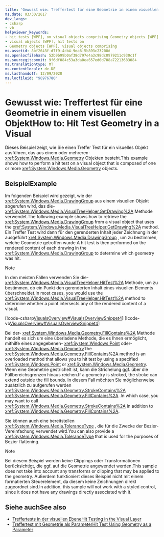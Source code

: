 ```yaml
---
title: 'Gewusst wie: Treffertest für eine Geometrie in einem visuellen Objekt'
ms.date: 03/30/2017
dev_langs:
- csharp
- vb
helpviewer_keywords:
- hit tests [WPF], on visual objects comprising Geometry objects [WPF]
- visual objects [WPF], hit tests on
- Geometry objects [WPF], visual objects comprising
ms.assetid: 8bf2643f-d7f9-4cb4-9ea6-5b893c23200d
ms.openlocfilehash: 52b9b99b0af38d797e4a3c98dc0979211c930c1f
ms.sourcegitcommit: 9f6df084c53a3da0ea657ed0d708a72213683084
ms.translationtype: MT
ms.contentlocale: de-DE
ms.lasthandoff: 12/09/2020
ms.locfileid: "96976780"
---
```

# <a name="how-to-hit-test-geometry-in-a-visual"></a><span data-ttu-id="95654-102">Gewusst wie: Treffertest für eine Geometrie in einem visuellen Objekt</span><span class="sxs-lookup"><span data-stu-id="95654-102">How to: Hit Test Geometry in a Visual</span></span>
<span data-ttu-id="95654-103">Dieses Beispiel zeigt, wie Sie einen Treffer Test für ein visuelles Objekt ausführen, das aus einem oder mehreren- <xref:System.Windows.Media.Geometry> Objekten besteht.</span><span class="sxs-lookup"><span data-stu-id="95654-103">This example shows how to perform a hit test on a visual object that is composed of one or more <xref:System.Windows.Media.Geometry> objects.</span></span>  
  
## <a name="example"></a><span data-ttu-id="95654-104">Beispiel</span><span class="sxs-lookup"><span data-stu-id="95654-104">Example</span></span>  
 <span data-ttu-id="95654-105">Im folgenden Beispiel wird gezeigt, wie der <xref:System.Windows.Media.DrawingGroup> aus einem visuellen Objekt abgerufen wird, das die- <xref:System.Windows.Media.VisualTreeHelper.GetDrawing%2A> Methode verwendet.</span><span class="sxs-lookup"><span data-stu-id="95654-105">The following example shows how to retrieve the <xref:System.Windows.Media.DrawingGroup> from a visual object that uses the <xref:System.Windows.Media.VisualTreeHelper.GetDrawing%2A> method.</span></span> <span data-ttu-id="95654-106">Ein Treffer Test wird dann für den gerenderten Inhalt jeder Zeichnung in der ausgeführt <xref:System.Windows.Media.DrawingGroup> , um zu bestimmen, welche Geometrie getroffen wurde.</span><span class="sxs-lookup"><span data-stu-id="95654-106">A hit test is then performed on the rendered content of each drawing in the <xref:System.Windows.Media.DrawingGroup> to determine which geometry was hit.</span></span>  
  
> [!NOTE]
> <span data-ttu-id="95654-107">In den meisten Fällen verwenden Sie die- <xref:System.Windows.Media.VisualTreeHelper.HitTest%2A> Methode, um zu bestimmen, ob ein Punkt den gerenderten Inhalt eines visuellen Elements überschneidet.</span><span class="sxs-lookup"><span data-stu-id="95654-107">In most cases, you would use the <xref:System.Windows.Media.VisualTreeHelper.HitTest%2A> method to determine whether a point intersects any of the rendered content of a visual.</span></span>  
  
 [!code-csharp[VisualsOverview#VisualsOverviewSnippet4](~/samples/snippets/csharp/VS_Snippets_Wpf/VisualsOverview/CSharp/Window1.xaml.cs#visualsoverviewsnippet4)]
 [!code-vb[VisualsOverview#VisualsOverviewSnippet4](~/samples/snippets/visualbasic/VS_Snippets_Wpf/VisualsOverview/visualbasic/window1.xaml.vb#visualsoverviewsnippet4)]  
  
 <span data-ttu-id="95654-108">Bei der- <xref:System.Windows.Media.Geometry.FillContains%2A> Methode handelt es sich um eine überladene Methode, die es Ihnen ermöglicht, mithilfe eines angegebenen- <xref:System.Windows.Point> oder- <xref:System.Windows.Media.Geometry></span><span class="sxs-lookup"><span data-stu-id="95654-108">The <xref:System.Windows.Media.Geometry.FillContains%2A> method is an overloaded method that allows you to hit test by using a specified <xref:System.Windows.Point> or <xref:System.Windows.Media.Geometry>.</span></span> <span data-ttu-id="95654-109">Wenn eine Geometrie gestrichelt ist, kann die Strichelung ggf. über die Füllbereichsgrenzen hinaus reichen.</span><span class="sxs-lookup"><span data-stu-id="95654-109">If a geometry is stroked, the stroke can extend outside the fill bounds.</span></span> <span data-ttu-id="95654-110">In diesem Fall möchten Sie möglicherweise zusätzlich zu aufgerufen werden <xref:System.Windows.Media.Geometry.StrokeContains%2A> <xref:System.Windows.Media.Geometry.FillContains%2A> .</span><span class="sxs-lookup"><span data-stu-id="95654-110">In which case, you may want to call <xref:System.Windows.Media.Geometry.StrokeContains%2A> in addition to <xref:System.Windows.Media.Geometry.FillContains%2A>.</span></span>  
  
 <span data-ttu-id="95654-111">Sie können auch eine bereitstellen <xref:System.Windows.Media.ToleranceType> , die für die Zwecke der Bezier-Vereinfachung verwendet wird.</span><span class="sxs-lookup"><span data-stu-id="95654-111">You can also provide a <xref:System.Windows.Media.ToleranceType> that is used for the purposes of Bezier flattening.</span></span>  
  
> [!NOTE]
> <span data-ttu-id="95654-112">Bei diesem Beispiel werden keine Clippings oder Transformationen berücksichtigt, die ggf. auf die Geometrie angewendet werden.</span><span class="sxs-lookup"><span data-stu-id="95654-112">This sample does not take into account any transforms or clipping that may be applied to the geometry.</span></span> <span data-ttu-id="95654-113">Außerdem funktioniert dieses Beispiel nicht mit einem formatierten Steuerelement, da diesem keine Zeichnungen direkt zugeordnet sind.</span><span class="sxs-lookup"><span data-stu-id="95654-113">In addition, this sample will not work with a styled control, since it does not have any drawings directly associated with it.</span></span>  
  
## <a name="see-also"></a><span data-ttu-id="95654-114">Siehe auch</span><span class="sxs-lookup"><span data-stu-id="95654-114">See also</span></span>

- [<span data-ttu-id="95654-115">Treffertests in der visuellen Ebene</span><span class="sxs-lookup"><span data-stu-id="95654-115">Hit Testing in the Visual Layer</span></span>](hit-testing-in-the-visual-layer.md)
- [<span data-ttu-id="95654-116">Treffertest mit Geometrie als Parameter</span><span class="sxs-lookup"><span data-stu-id="95654-116">Hit Test Using Geometry as a Parameter</span></span>](how-to-hit-test-using-geometry-as-a-parameter.md)

